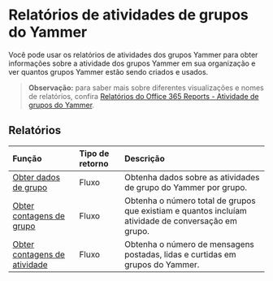 # <a name="yammer-groups-activity-reports"></a>Relatórios de atividades de grupos do Yammer

Você pode usar os relatórios de atividades dos grupos Yammer para obter informações sobre a atividade dos grupos Yammer em sua organização e ver quantos grupos Yammer estão sendo criados e usados.

> **Observação:** para saber mais sobre diferentes visualizações e nomes de relatórios, confira [Relatórios do Office 365 Reports - Atividade de grupos do Yammer]((https://support.office.com/client/Yammer-groups-activity-report-94dd92ec-ea73-43c6-b51f-2a11fd78aa31)).

## <a name="reports"></a>Relatórios

| Função                                 | Tipo de retorno | Descrição                              |
| :--------------------------------------- | :---------- | :--------------------------------------- |
| [Obter dados de grupo](../api/reportroot_getyammergroupsactivitydetail.md) | Fluxo      | Obtenha dados sobre as atividades de grupo do Yammer por grupo. |
| [Obter contagens de grupo](../api/reportroot_getyammergroupsactivitygroupcounts.md) | Fluxo      | Obtenha o número total de grupos que existiam e quantos incluíam atividade de conversação em grupo. |
| [Obter contagens de atividade](../api/reportroot_getyammergroupsactivitycounts.md) | Fluxo      | Obtenha o número de mensagens postadas, lidas e curtidas em grupos do Yammer. |
